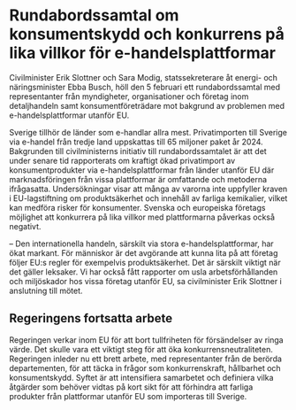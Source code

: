 # Rundabordssamtal om konsumentskydd och konkurrens på lika villkor för e-handelsplattformar

Civilminister Erik Slottner och Sara Modig, statssekreterare åt energi- och näringsminister Ebba Busch, höll den 5 februari ett rundabordssamtal med representanter från myndigheter, organisationer och företag inom detaljhandeln samt konsumentföreträdare mot bakgrund av problemen med e-handelsplattformar utanför EU.

Sverige tillhör de länder som e-handlar allra mest. Privatimporten till Sverige via e-handel från tredje land uppskattas till 65 miljoner paket år 2024. Bakgrunden till civilministerns initiativ till rundabordssamtalet är att det under senare tid rapporterats om kraftigt ökad privatimport av konsumentprodukter via e-handelsplattformar från länder utanför EU där marknadsföringen från vissa plattformar är omfattande och metoderna ifrågasatta. Undersökningar visar att många av varorna inte uppfyller kraven i EU-lagstiftning om produktsäkerhet och innehåll av farliga kemikalier, vilket kan medföra risker för konsumenter. Svenska och europeiska företags möjlighet att konkurrera på lika villkor med plattformarna påverkas också negativt.

– Den internationella handeln, särskilt via stora e-handelsplattformar, har ökat markant. För människor är det avgörande att kunna lita på att företag följer EU:s regler för exempelvis produktsäkerhet. Det är särskilt viktigt när det gäller leksaker. Vi har också fått rapporter om usla arbetsförhållanden och miljöskador hos vissa företag utanför EU, sa civilminister Erik Slottner i anslutning till mötet.

## Regeringens fortsatta arbete

Regeringen verkar inom EU för att bort tullfriheten för försändelser av ringa värde. Det skulle vara ett viktigt steg för att öka konkurrensneutraliteten. Regeringen inleder nu ett brett arbete, med representanter från de berörda departementen, för att täcka in frågor som konkurrenskraft, hållbarhet och konsumentskydd. Syftet är att intensifiera samarbetet och definiera vilka åtgärder som behöver vidtas på kort sikt för att förhindra att farliga produkter från plattformar utanför EU som importeras till Sverige.
